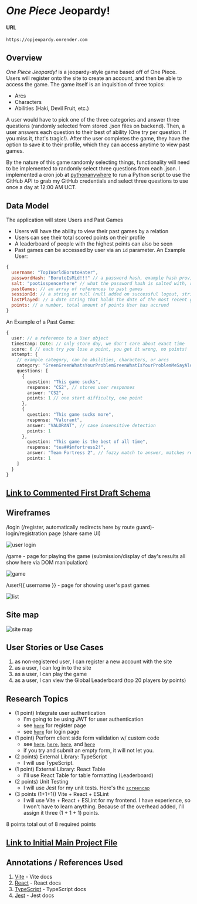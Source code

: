 # *One Piece* Jeopardy! 

#### URL
```
https://opjeopardy.onrender.com
```

## Overview

*One Piece Jeopardy!* is a jeopardy-style game based off of One Piece. Users will register onto the site to create an account, and then be able to access the game. The game itself is an inquisition of three topics:
* Arcs
* Characters
* Abilities (Haki, Devil Fruit, etc.)

A user would have to pick one of the three categories and answer three questions (randomly selected from stored .json files on backend). Then, a user answers each question to their best of ability (One try per question. If you miss it, that's tragic!). After the user completes the game, they have the option to save it to their profile, which they can access anytime to view past games.

By the nature of this game randomly selecting things, functionality will need to be implemented to randomly select three questions from each .json. I implemented a cron job at [pythonanywhere](https://www.pythonanywhere.com) to run a Python script to use the GitHub API to grab my GitHub credentials and select three questions to use once a day at 12:00 AM UCT. 

## Data Model

The application will store Users and Past Games 

* Users will have the ability to view their past games by a relation
* Users can see their total scored points on their profile
* A leaderboard of people with the highest points can also be seen
* Past games can be accessed by user via an `id` parameter.
An Example User:

```javascript
{
  username: "Top1WorldBorutoHater",
  passwordHash: "BorutoIsMid!!!" // a password hash, example hash provided
  salt: "pootisspencerhere" // what the password hash is salted with, randomly generated per user
  pastGames: // an array of references to past games
  sessionId: // a string or null (null added on successful logout, string added as a randomly generated string on successful login)
  lastPlayed: // a date string that holds the date of the most recent game the user has played (null if hasn't played a game yet)
  points: // a number, total amount of points User has accrued
}
```

An Example of a Past Game:

```typescript
{
  user: // a reference to a User object
  timestamp: Date: // only store day, we don't care about exact time
  score: 6 // each try you lose a point, you get it wrong, no points!
  attempt: {
    // example category, can be abilities, characters, or arcs
    category: "GreenGreenWhatsYourProblemGreenWhatIsYourProblemMeSayAloneRampMeSayAloneRamp"
    questions: [
      {
        question: "This game sucks",
        response: "CS2", // stores user responses
        answer: "CS2",
        points: 1 // one start difficulty, one point
      },
      {
        question: "This game sucks more",
        response: "Valorant",
        answer: "VALORANT", // case insensitive detection
        points: 1
      },
        question: "This game is the best of all time",
        response: "tea##$mfortress2!",
        answer: "Team Fortress 2", // fuzzy match to answer, matches result
        points: 1
    ]
  }
}
```


## [Link to Commented First Draft Schema](backend/db.ts) 

## Wireframes

/login (/register, automatically redirects here by route guard)- login/registration page (share same UI)

![user login](documentation/login.jpg)

/game - page for playing the game (submission/display of day's results all show here via DOM manipulation)

![game](documentation/game.jpg)

/user/{{ username }} - page for showing user's past games

![list](documentation/profile.jpg)

## Site map

![site map](documentation/site-map.jpg)

## User Stories or Use Cases

1. as non-registered user, I can register a new account with the site
2. as a user, I can log in to the site
4. as a user, I can play the game
3. as a user, I can view the Global Leaderboard (top 20 players by points)

## Research Topics

* (1 point) Integrate user authentication
    * I'm going to be using JWT for user authentication
    * see <code>[here](frontend/src/views/Register/Register.tsx)</code> for register page
    * see <code>[here](frontend/src/views/Login/Login.tsx)</code> for login page
* (1 point) Perform client side form validation w/ custom code
    * see <code>[here](frontend/src/views/Register/Register.tsx)</code>, <code>[here](frontend/src/views/Login/Login.tsx)</code>, <code>[here](frontend/src/components/Profile/ChangeUsername.tsx)</code>, and <code>[here](frontend/src/components/Profile/ChangeAvatar.tsx)</code>
    * if you try and submit an empty form, it will not let you.
* (2 points) External Library: TypeScript
    * I will use TypeScript.
* (1 point) External Library: React Table
    * I'll use React Table for table formatting (Leaderboard)
* (2 points) Unit Testing
    * I will use Jest for my unit tests. Here's the <code>[screencap](documentation/test-suite.png)</code>
* (3 points (1+1+1)) Vite + React + ESLint
    * I will use Vite + React + ESLint for my frontend. I have experience, so I won't have to learn anything. Because of the overhead added, I'll assign it three (1 + 1 + 1) points.

8 points total out of 8 required points


## [Link to Initial Main Project File](backend/app.ts)

## Annotations / References Used

1. [Vite](https://vitejs.dev/guide/)  -    Vite docs
2. [React](https://react.dev/reference/react) - React docs
3. [TypeScript](https://www.typescriptlang.org/docs/handbook/intro.html)  -  TypeScript docs
4. [Jest](https://jestjs.io/docs/getting-started)  -  Jest docs

